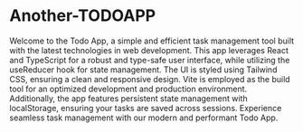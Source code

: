 # Another-TODOAPP

Welcome to the Todo App, a simple and efficient task management tool built with the latest technologies in web development. This app leverages React and TypeScript for a robust and type-safe user interface, while utilizing the useReducer hook for state management. The UI is styled using Tailwind CSS, ensuring a clean and responsive design. Vite is employed as the build tool for an optimized development and production environment. Additionally, the app features persistent state management with localStorage, ensuring your tasks are saved across sessions. Experience seamless task management with our modern and performant Todo App.